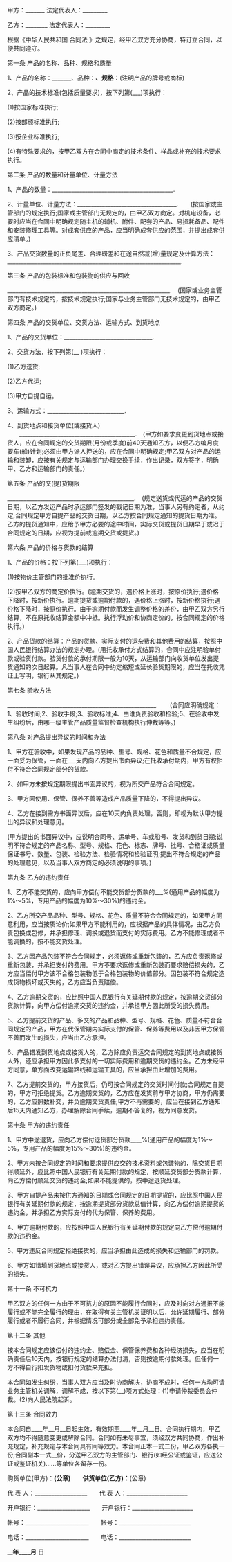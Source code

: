 
 


甲方：_______ 法定代表人：_________


乙方：________ 法定代表人：_________


根据《中华人民共和国
合同法
》之规定，经甲乙双方充分协商，特订立合同，以便共同遵守。


第一条 产品的名称、品种、规格和质量


1、产品的名称：_______、品种：________、规格：________(注明产品的牌号或商标)


2、产品的技术标准(包括质量要求)，按下列第(___)项执行：


(1)按国家标准执行;


(2)按部颁标准执行;


(3)按企业标准执行;


(4)有特殊要求的，按甲乙双方在合同中商定的技术条件、样品或补充的技术要求执行。


第二条 产品的数量和计量单位、计量方法


1、产品的数量：____________________________________________.


2、计量单位、计量方法：____________________________________.　　(按国家或主管部门的规定执行;国家或主管部门无规定的，由甲乙双方商定。对机电设备，必要时应当在合同中明确规定随主机的辅机、附件、配套的产品、易损耗备品、配件和安装修理工具等。对成套供应的产品，应当明确成套供应的范围，并提出成套供应清单。)


3、产品交货数量的正负尾差、合理磅差和在途自然减(增)量规定及计算方法：　　_______________________________________________________________.


第三条 产品的包装标准和包装物的供应与回收


___________________________________________________________.　(国家或业务主管部门有技术规定的，按技术规定执行;国家与业务主管部门无技术规定的，由甲乙双方商定。)


第四条 产品的交货单位、交货方法、运输方式、到货地点


1、产品的交货单位：________________________________.


2、交货方法，按下列第(__ )项执行：


(1)乙方送货;


(2)乙方代运;


(3)甲方自提自运。


3、运输方式：____________________________.


4、到货地点和接货单位(或接货人) 　　__________________________________________.　(甲方如要求变更到货地点或接货人，应在合同规定的交货期限(月份或季度)前40天通知乙方，以便乙方编月度要车(船)计划;必须由甲方派人押送的，应在合同中明确规定;甲乙双方对产品的运输和装卸，应按有关规定与运输部门办理交换手续，作出记录，双方签字，明确甲、乙方和运输部门的责任。)


第五条 产品的交(提)货期限


______________________________________________.　(规定送货或代运的产品的交货日期，以乙方发运产品时承运部门签发的戳记日期为准，当事人另有约定者，从约定;合同规定甲方自提产品的交货日期，以乙方按合同规定通知的提货日期为准。乙方的提货通知中，应给予甲方必要的途中时间，实际交货或提货日期早于或迟于合同规定的日期，应视为提前或逾期交货或提货。)


第六条 产品的价格与货款的结算


1、产品的价格：按下列第(___)项执行：


(1)按物价主管部门的批准价执行。


(2)按甲乙双方的商定价执行。(逾期交货的，遇价格上涨时，按原价执行;遇价格下降时，按新价执行。逾期提货或逾期付款的，遇价格上涨时，按新价格执行;遇价格下降时，按原价执行。由于逾期付款而发生调整价格的差价，由甲乙双方另行结算，不在原托收结算金额中冲抵。执行浮动价和协商定价的，按合同规定的价格执行。)


2、产品货款的结算：产品的货款、实际支付的运杂费和其他费用的结算，按照中国人民银行结算办法的规定办理。(用托收承付方式结算的，合同中应注明验单付款或验货付款。验货付款的承付期限一般为10天，从运输部门向收货单位发出提货通知的次日起算。凡当事人在合同中约定缩短或延长验货期限的，应当在托收凭证上写明，银行从其规定。)


第七条 验收方法


______________________________________________________.　　(合同应明确规定：1、验收时间;2、验收手段;3、验收标准;4、由谁负责验收和检验;5、在验收中发生纠纷后，由哪一级主管产品质量监督检查机构执行仲裁等等。)


第八条 对产品提出异议的时间和办法


1、甲方在验收中，如果发现产品的品种、型号、规格、花色和质量不合规定，应一面妥为保管，一面在___天内向乙方提出书面异议;在托收承付期内，甲方有权拒付不符合合同规定部分的货款。


2、如甲方未按规定期限提出书面异议的，视为所交产品符合合同规定。


3、甲方因使用、保管、保养不善等造成产品质量下降的，不得提出异议。


4、乙方在接到需方书面异议后，应在10天内负责处理，否则，即视为默认甲方提出的异议和处理意见。


(甲方提出的书面异议中，应说明合同号、运单号、车或船号、发货和到货日期;说明不符合规定的产品名称、型号、规格、花色、标志、牌号、批号、合格证或质量保证书号、数量、包装、检验方法、检验情况和检验证明;提出不符合规定的产品的处理意见，以及当事人双方商定的必须说明的事项。)


第九条 乙方的违约责任


1、乙方不能交货的，应向甲方偿付不能交货部分货款的___%(通用产品的幅度为1%～5%，专用产品的幅度为10%～30%)的违约金。


2、乙方所交产品品种、型号、规格、花色、质量不符合合同规定的，如果甲方同意利用，应当按质论价;如果甲方不能利用的，应根据产品的具体情况，由乙方负责包换或包修，并承担修理、调换或退货而支付的实际费用。乙方不能修理或者不能调换的，按不能交货处理。


3、乙方因产品包装不符合合同规定，必须返修或重新包装的，乙方应负责返修或重新包装，并承担支付的费用。甲方不要求返修或重新包装而要求赔偿损失的，乙方应当偿付甲方该不合格包装物低于合格包装物的价值部分。因包装不符合规定造成货物损坏或灭失的，乙方应当负责赔偿。


4、乙方逾期交货的，应比照中国人民银行有关延期付款的规定，按逾期交货部分货款计算，向甲方偿付逾期交货的违约金，并承担甲方因此所受的损失费用。


5、乙方提前交货的产品、多交的产品和品种、型号、规格、花色、质量不符合合同规定的产品，甲方在代保管期内实际支付的保管、保养等费用以及非因甲方保管不善而发生的损失，应当由乙方承担。


6、产品错发到货地点或接货人的，乙方除应负责运交合同规定的到货地点或接货人外，还应承担甲方因此多支付的一切实际费用和逾期交货的违约金。乙方未经甲方同意，单方面改变运输路线和运输工具的，应当承担由此增加的费用。


7、乙方提前交货的，甲方接货后，仍可按合同规定的交货时间付款;合同规定自提的，甲方可拒绝提货。乙方逾期交货的，乙方应在发货前与甲方协商，甲方仍需要的，乙方应照数补交，并负逾期交货责任;甲方不再需要的，应当在接到乙方通知后15天内通知乙方，办理解除合同手续，逾期不答复的，视为同意发货。


第十条 甲方的违约责任


1、甲方中途退货，应向乙方偿付退货部分货款____%(通用产品的幅度为1%～5%，专用产品的幅度为15%～30%)的违约金。


2、甲方未按合同规定的时间和要求提供应交的技术资料或包装物的，除交货日期得顺延外，应比照中国人民银行有关延期付款的规定，按顺延交货部分货款计算，向乙方偿付顺延交货的违约金;如果不能提供的，按中途退货处理。


3、甲方自提产品未按供方通知的日期或合同规定的日期提货的，应比照中国人民银行有关延期付款的规定，按逾期提货部分货款总值计算，向乙方偿付逾期提货的违约金，并承担乙方实际支付的代为保管、保养的费用。


4、甲方逾期付款的，应按照中国人民银行有关延期付款的规定向乙方偿付逾期付款的违约金。


5、甲方违反合同规定拒绝接货的，应当承担由此造成的损失和运输部门的罚款。


6、甲方如错填到货地点或接货人，或对乙方提出错误异议，应承担乙方因此所受的损失。


第十一条 不可抗力


甲乙双方的任何一方由于不可抗力的原因不能履行合同时，应及时向对方通报不能履行或不能完全履行的理由，在取得有关主管机关证明以后，允许延期履行、部分履行或者不履行合同，并根据情况可部分或全部免予承担违约责任。


第十二条 其他


按本合同规定应该偿付的违约金、赔偿金、保管保养费和各种经济损失，应当在明确责任后10天内，按银行规定的结算办法付清，否则按逾期付款处理。但任何一方不得自行扣发货物或扣付货款来充抵。


本合同如发生纠纷，当事人双方应当及时协商解决，协商不成时，任何一方均可请业务主管机关调解，调解不成，按以下第(__)项方式处理：(1)申请仲裁委员会仲裁。(2)向人民法院起诉。


第十三条 合同效力


本合同自____年__月__日起生效，有效期至____年__月__日。合同执行期内，甲乙双方均不得随意变更或解除合同。合同如有未尽事宜，须经双方共同协商，作出补充规定，补充规定与本合同具有同等效力。本合同正本一式二份，甲乙双方各执一份;合同副本一式__份，分送甲乙双方的主管部门、银行(如经公证或鉴证，应送公证或鉴证机关)……等单位各留存一份。


购货单位(甲方)：________(公章)　　供货单位(乙方)：________(公章)


代 表 人：___________________　　代 表 人：______________________


开户银行：___________________　　开户银行：______________________


帐号：_______________________　　帐号：__________________________


电话：_______________________　　电话：__________________________


______年____月____ 日
 


 

 
 
 
 
 
  


  
 

  


  


  
 
 
 
 

